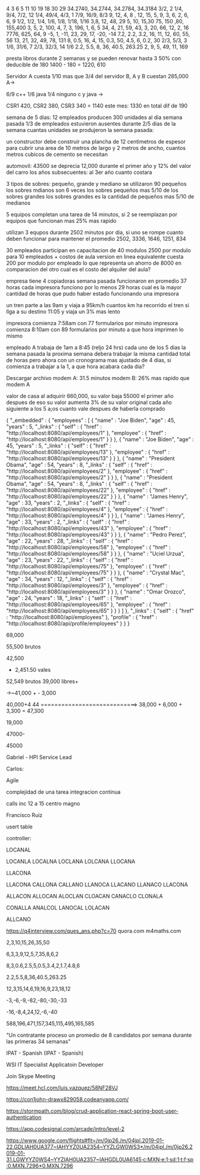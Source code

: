 4 3 6 5 11 10 19 18 30 29
34.2740, 34.2744, 34.2784, 34.3184
3/2, 2 1/4, 9/4, 7/2, 12 1/4, 49/4, 4/3, 1 7/9, 16/9, 8/3
9, 12, 4, 8 , 12, 15, 5, 9, 3, 6, 2, 6, 6, 9
1/2, 1/2, 1/4, 1/6, 1/8, 1/18, 1/16
3,8, 12, 48, 29
5, 10, 15,30 75, 150 ,80, 155,400
3, 5, 2, 100, 4, 7, 3, 196, 1, 6, 5
34, 4, 21, 59, 43, 3, 20, 66, 12, 2, 16
7776, 625, 64, 9
-5, 1, -11, 23, 29, 17, -20, -14
7.2, 2.2, 3.2, 16, 11, 12, 60, 55, 56
13, 21, 32, 49, 78, 131
8, 0.5, 16, 4, 15, 0.3, 50, 4.5, 6, 0.2, 30
2/3, 5/3, 3 1/6, 31/6, 7 2/3, 32/3, 14 1/6
2.2, 5.5, 8, 36, 40.5, 263.25
2, 9, 5, 49, 11, 169

presta libros durante 2 semanas y se pueden renovar hasta 3
50% con deducible de 180
1400 - 180 = 1220, 610

Servidor A cuesta 1/10 mas que 3/4 del servidor B,
A y B cuestan 285,000
A->

6/9 c++
1/6 java
1/4 ninguno
c y java ->

CSR1 420, CSR2 380, CSR3 340 = 1140
este mes: 1330 en total
dif de 190

semana de 5 dias: 12 empleados producen 300 unidades al dia
semana pasada 1/3 de empleados estuvieron ausentes durante 2/5 dias de la semana
cuantas unidades se produjeron la semana pasada:

un constructor debe construir una plancha de 12 centimetros de espesor
para cubrir una area de 10 metros de largo y 2 metros de ancho, cuantos metros cubicos de cemento se necesitan

automovil: 43500
se deprecia 12,000 durante el primer año
y 12% del valor del carro los años subsecuentes:
al 3er año cuanto costara

3 tipos de sobres: pequeño, grande y mediano
se utilizaron 90 pequeños
los sobres mdianos son 6 veces los sobres pequeños mas 5/10 de los sobres grandes
los sobres grandes es la cantidad de pequeños mas 5/10 de medianos

5 equipos completan una tarea de 14 minutos,
si 2 se reemplazan por equipos que funcionan mas 25% mas rapido

utilizan 3 equpos durante 2502 minutos por dia, si uno se rompe cuanto deben funcionar para mantener el promedio
2502, 3336, 1646, 1251, 834

30 empleados participan en capacitacion de 40 modulos
2500 por modulo para 10 empleados + costos de aula
version en linea equivalente cuesta 200 por modulo por empleado
lo que representa un ahorro de 8000 en comparacion del otro
cual es el costo del alquiler del aula?

empresa tiene 4 copiadoras
semana pasada funcionaron en promedio 37 horas
cada impresora funciono por lo menos 29 horas
cual es la mayor cantidad de horas que pudo haber estado funcionando una impresora

un tren parte a las 9am y viaja a 95km/h
cuantos km ha recorrido el tren si llga a su destino 11:05 y viaja un 3% mas lento

impresora comienza 7:58am con 77 formularios por minuto
impresora comienza 8:10am con 89 formularios por minuto
a que hora imprimen lo mismo

empleado A trabaja de 1am a 8:45 (reljo 24 hrs) cada uno de los 5 dias la semana pasada
la proxima semana debera trabajar la misma cantidad total de horas pero ahora
con un cronograma mas ajustado de 4 dias, si comienza a trabajar a la 1, a que hora acabara cada dia?

Descargar archivo
modem A: 31.5 minutos
modem B: 26% mas rapido que modem A

valor de casa al adquirir 660,000,
su valor baja 55000 el primer año
despues de eso su valor aumenta 3% de su valor original cada año siguiente
a los 5 a;os cuanto vale despues de haberla comprado

{
  "_embedded" : {
    "employees" : [ {
      "name" : "Joe Biden",
      "age" : 45,
      "years" : 5,
      "_links" : {
        "self" : {
          "href" : "http://localhost:8080/api/employees/1"
        },
        "employee" : {
          "href" : "http://localhost:8080/api/employees/1"
        }
      }
    }, {
      "name" : "Joe Biden",
      "age" : 45,
      "years" : 5,
      "_links" : {
        "self" : {
          "href" : "http://localhost:8080/api/employees/13"
        },
        "employee" : {
          "href" : "http://localhost:8080/api/employees/13"
        }
      }
    }, {
      "name" : "President Obama",
      "age" : 54,
      "years" : 8,
      "_links" : {
        "self" : {
          "href" : "http://localhost:8080/api/employees/2"
        },
        "employee" : {
          "href" : "http://localhost:8080/api/employees/2"
        }
      }
    }, {
      "name" : "President Obama",
      "age" : 54,
      "years" : 8,
      "_links" : {
        "self" : {
          "href" : "http://localhost:8080/api/employees/22"
        },
        "employee" : {
          "href" : "http://localhost:8080/api/employees/22"
        }
      }
    }, {
      "name" : "James Henry",
      "age" : 33,
      "years" : 2,
      "_links" : {
        "self" : {
          "href" : "http://localhost:8080/api/employees/4"
        },
        "employee" : {
          "href" : "http://localhost:8080/api/employees/4"
        }
      }
    }, {
      "name" : "James Henry",
      "age" : 33,
      "years" : 2,
      "_links" : {
        "self" : {
          "href" : "http://localhost:8080/api/employees/43"
        },
        "employee" : {
          "href" : "http://localhost:8080/api/employees/43"
        }
      }
    }, {
      "name" : "Pedro Perez",
      "age" : 22,
      "years" : 28,
      "_links" : {
        "self" : {
          "href" : "http://localhost:8080/api/employees/58"
        },
        "employee" : {
          "href" : "http://localhost:8080/api/employees/58"
        }
      }
    }, {
      "name" : "Uciel Urzua",
      "age" : 23,
      "years" : 22,
      "_links" : {
        "self" : {
          "href" : "http://localhost:8080/api/employees/75"
        },
        "employee" : {
          "href" : "http://localhost:8080/api/employees/75"
        }
      }
    }, {
      "name" : "Crystal Mac",
      "age" : 34,
      "years" : 12,
      "_links" : {
        "self" : {
          "href" : "http://localhost:8080/api/employees/3"
        },
        "employee" : {
          "href" : "http://localhost:8080/api/employees/3"
        }
      }
    }, {
      "name" : "Omar Orozco",
      "age" : 24,
      "years" : 18,
      "_links" : {
        "self" : {
          "href" : "http://localhost:8080/api/employees/65"
        },
        "employee" : {
          "href" : "http://localhost:8080/api/employees/65"
        }
      }
    } ]
  },
  "_links" : {
    "self" : {
      "href" : "http://localhost:8080/api/employees"
    },
    "profile" : {
      "href" : "http://localhost:8080/api/profile/employees"
    }
  }
}

69,000

55,500 brutos

42,500

- 2,451.50 vales

52,549 brutos
39,000 libres+

->~41,000 + -
    3,000


40,000+4
44
============================>   38,000 + 6,000 + 3,300 = 47,300

19,000


47000-

45000





Gabriel -
HPI Service Lead


Carlos:

Agile

complejidad de una tarea
integracion continua


calls inc  12 a 15
centro magno


Francisco Ruiz


usert table

controller:




LOCANAL


LOCANLA
LOCALNA
LOCLANA
LOLCANA
LLOCANA

LLACONA


LLACONA
CALLONA
CALLANO
LLANOCA
LLACANO
LLANACO
LLACONA

ALLACON
ALLOCAN
ALOCLAN
CLOACAN
CANACLO
CLONALA

CONALLA
ANALCOL
LANOCAL
LOLACAN

ALLCANO


https://q4interview.com/ques_ans.php?c=70
quora.com
m4maths.com
 
2,3,10,15,26,35,50
 
6,3,3,9,12,5,7,35,8,6,2
 
8,3,0.6,2.5,5,0.5,3.4,2,1.7,4.8,6
 
2.2,5.5,8,36,40.5,263.25
 
12,3,15,14,6,19,16,9,23,18,12
 
-3,-6,-9,-82,-80,-30,-33
 
-16,-8,4,24,12,-6,-40
 
588,196,471,157,345,115,495,165,585
 
"Un contratante proceso un promedio de 8 candidatos por semana durante las primeras 34 semanas"
 
IPAT - Spanish (IPAT - Spanish)
 
WSI IT Specialist
Applicatoin Developer
 
Join Skype Meeting
 
https://meet.hcl.com/luis.vazquez/58NF28VJ
 
https://con1john-drawx829058.codeanyapp.com/
 
 
https://stormpath.com/blog/crud-application-react-spring-boot-user-authentication
 
https://app.codesignal.com/arcade/intro/level-2
 
https://www.google.com/flights#flt=/m/0jp26./m/04jpl.2019-01-22.GDLIAH0UA377~IAHYYZ0UA2354~YYZLGW0WS3*/m/04jpl./m/0jp26.2019-01-31.LGWYYZ0WS4~YYZIAH0UA2357~IAHGDL0UA6145;c:MXN;e:1;sd:1;t:f;sp:0.MXN.7296*0.MXN.7296


